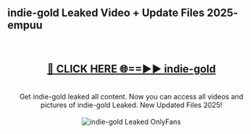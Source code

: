 <h2>indie-gold Leaked Video + Update Files 2025- empuu</h2>
<br>
<div align="center">
<h2><a href="https://libra.edu.pl?indie-gold" rel="nofollow">🔴 CLICK HERE 🌐==►► indie-gold</a></h2>
<br>
Get indie-gold leaked all content. Now you can access all videos and pictures of indie-gold Leaked. New Updated Files 2025!
<br>
<br>
<a href="https://libra.edu.pl?indie-gold" rel="nofollow" data-target="animated-image.originalLink"><img src="https://i.ibb.co.com/WyWwxjT/player-gif2.gif" alt="indie-gold Leaked OnlyFans" style="max-width: 100%; display: inline-block;" data-target="animated-image.originalImage"></a>
</div>
<br>